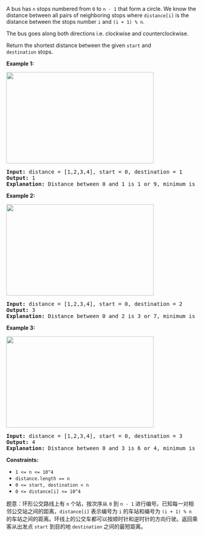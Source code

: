 <p>A bus&nbsp;has <code>n</code> stops numbered from <code>0</code> to <code>n - 1</code> that form&nbsp;a circle. We know the distance between all pairs of neighboring stops where <code>distance[i]</code> is the distance between the stops number&nbsp;<code>i</code> and <code>(i + 1) % n</code>.</p>

<p>The bus goes along both directions&nbsp;i.e. clockwise and counterclockwise.</p>

<p>Return the shortest distance between the given&nbsp;<code>start</code>&nbsp;and <code>destination</code>&nbsp;stops.</p>

 
<p><strong>Example 1:</strong></p>

<p><img style="width: 388px; height: 240px;" src="https://assets.leetcode.com/uploads/2019/09/03/untitled-diagram-1.jpg" alt=""></p>

<pre><strong>Input:</strong> distance = [1,2,3,4], start = 0, destination = 1
<strong>Output:</strong> 1
<strong>Explanation:</strong> Distance between 0 and 1 is 1 or 9, minimum is 1.</pre>

 

<p><strong>Example 2:</strong></p>

<p><img style="width: 388px; height: 240px;" src="https://assets.leetcode.com/uploads/2019/09/03/untitled-diagram-1-1.jpg" alt=""></p>

<pre><strong>Input:</strong> distance = [1,2,3,4], start = 0, destination = 2
<strong>Output:</strong> 3
<strong>Explanation:</strong> Distance between 0 and 2 is 3 or 7, minimum is 3.
</pre>

 
<p><strong>Example 3:</strong></p>

<p><img style="width: 388px; height: 240px;" src="https://assets.leetcode.com/uploads/2019/09/03/untitled-diagram-1-2.jpg" alt=""></p>

<pre><strong>Input:</strong> distance = [1,2,3,4], start = 0, destination = 3
<strong>Output:</strong> 4
<strong>Explanation:</strong> Distance between 0 and 3 is 6 or 4, minimum is 4.
</pre>

 
<p><strong>Constraints:</strong></p>

<ul>
	<li><code>1 &lt;= n&nbsp;&lt;= 10^4</code></li>
	<li><code>distance.length == n</code></li>
	<li><code>0 &lt;= start, destination &lt; n</code></li>
	<li><code>0 &lt;= distance[i] &lt;= 10^4</code></li>
</ul>



题意：环形公交路线上有 `n` 个站，按次序从 `0` 到 `n - 1` 进行编号。已知每一对相邻公交站之间的距离，`distance[i]` 表示编号为 `i` 的车站和编号为 `(i + 1) % n` 的车站之间的距离。环线上的公交车都可以按顺时针和逆时针的方向行驶。返回乘客从出发点 `start` 到目的地 `destination` 之间的最短距离。 
